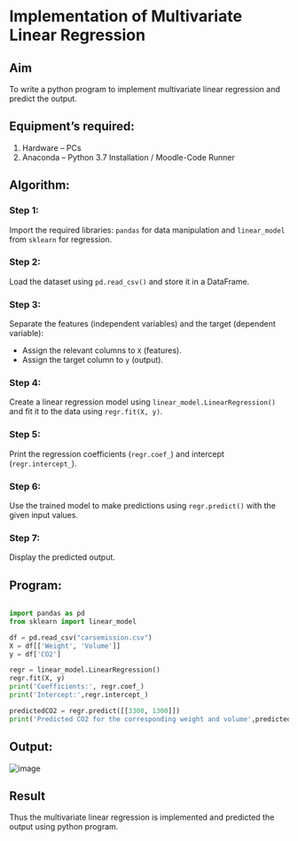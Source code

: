 # Implementation of Multivariate Linear Regression
## Aim
To write a python program to implement multivariate linear regression and predict the output.
## Equipment’s required:
1.	Hardware – PCs
2.	Anaconda – Python 3.7 Installation / Moodle-Code Runner
## Algorithm:
### Step 1:  
Import the required libraries: `pandas` for data manipulation and `linear_model` from `sklearn` for regression.  

### Step 2:  
Load the dataset using `pd.read_csv()` and store it in a DataFrame.

### Step 3:  
Separate the features (independent variables) and the target (dependent variable):  
- Assign the relevant columns to `X` (features).  
- Assign the target column to `y` (output).  

### Step 4:  
Create a linear regression model using `linear_model.LinearRegression()` and fit it to the data using `regr.fit(X, y)`.  

### Step 5:  
Print the regression coefficients (`regr.coef_`) and intercept (`regr.intercept_`).  

### Step 6:  
Use the trained model to make predictions using `regr.predict()` with the given input values.  

### Step 7:  
Display the predicted output.

## Program:
```python

import pandas as pd
from sklearn import linear_model

df = pd.read_csv("carsemission.csv")
X = df[['Weight', 'Volume']]
y = df['CO2']

regr = linear_model.LinearRegression()
regr.fit(X, y)
print('Coefficients:', regr.coef_)
print('Intercept:',regr.intercept_)

predictedCO2 = regr.predict([[3300, 1300]])
print('Predicted CO2 for the corresponding weight and volume',predictedCO2)
```
## Output:

![image](https://github.com/user-attachments/assets/e8e7f4cd-4467-4f24-80e9-8c5de7beae3a)


## Result
Thus the multivariate linear regression is implemented and predicted the output using python program.
